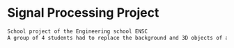 # Signal Processing Project

```diff 
School project of the Engineering school ENSC
A group of 4 students had to replace the background and 3D objects of a paper during the whole video
```

